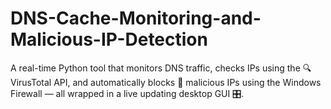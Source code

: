 # DNS-Cache-Monitoring-and-Malicious-IP-Detection
A real-time Python tool that monitors DNS traffic, checks IPs using the 🔍 VirusTotal API, and automatically blocks 🚫 malicious IPs using the Windows Firewall — all wrapped in a live updating desktop GUI 🎛️.
